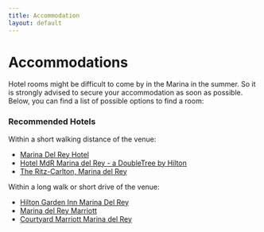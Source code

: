 ```yaml
---
title: Accommodation
layout: default
---
```


# Accommodations

Hotel rooms might be difficult to come by in the Marina in the summer. So it is strongly advised to secure your 
accommodation as soon as possible. Below, you can find a list of possible options to find a room:

### Recommended Hotels

Within a short walking distance of the venue:
* [Marina Del Rey Hotel](http://www.marinadelreyhotel.com/)
* [Hotel MdR Marina del Rey - a DoubleTree by Hilton](https://www.hotelmdr.com)
* [The Ritz-Carlton, Marina del Rey](https://www.ritzcarlton.com/en/hotels/california/marina-del-rey)

Within a long walk or short drive of the venue:
* [Hilton Garden Inn Marina Del Rey](https://www.hilton.com/en/locations/usa/california/marina-del-rey/hilton-garden-inn)
* [Marina del Rey Marriott](https://www.marriott.com/en-us/hotels/laxmb-marina-del-rey-marriott/)
* [Courtyard Marriott Marina del Rey](https://www.marriott.com/hotels/hotel-photos/laxci-courtyard-marina-del-rey/)
